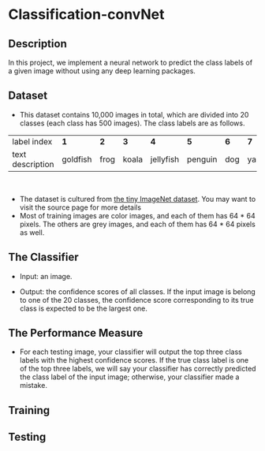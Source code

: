 # Classification-convNet

## Description
In this project, we implement a neural network to predict the class labels of a given image without using any deep learning packages.

## Dataset
-  This dataset contains 10,000 images in total, which are divided into 20 classes (each class has 500 images). The class labels are as follows.

<table id="lectures">
<tr class="r1"><td class="c1">label index  </td><td class="c2"><b>1</b>       </td><td class="c3"><b>2</b>     </td><td class="c4"><b>3</b>    </td><td class="c5"><b>4</b>  </td><td class="c6"><b>5</b></td><td class="c7">  <b>6</b> </td><td class="c8">  <b>7</b></td><td class="c9">  <b>8</b></td><td class="c10">  <b>9</b></td><td class="c11">  <b>10</b></td><td class="c12">  <b>11</b></td><td class="c13">  <b>12</b></td><td class="c14">  <b>13</b></td><td class="c15">  <b>14</b></td><td class="c16">  <b>15</b></td><td class="c17">  <b>16</b></td><td class="c18">  <b>17</b></td><td class="c19">  <b>18</b></td><td class="c20">  <b>19</b></td><td class="c21">  <b>20</b> </td></tr>
<tr class="r2"><td class="c1">text description </td><td class="c2"> goldfish </td><td class="c3"> frog </td><td class="c4"> koala </td><td class="c5"> jellyfish </td><td class="c6"> penguin </td><td class="c7"> dog </td><td class="c8"> yak </td><td class="c9"> house </td><td class="c10"> bucket </td><td class="c11"> instrument </td><td class="c12"> nail </td><td class="c13"> fence </td><td class="c14"> cauliflower </td><td class="c15"> bell peper </td><td class="c16"> mushroom </td><td class="c17"> orange </td><td class="c18"> lemon </td><td class="c19"> banana </td><td class="c20"> coffee     </td><td class="c21">    beach            
</td></tr></table>
<p><br /></p>



- The dataset is cultured from [the tiny ImageNet dataset](https://tiny-imagenet.herokuapp.com/). You may want to visit the source page for more details
- Most of training images are color images, and each of them has 64 * 64 pixels. The others are grey images, and each of them has 64 * 64 pixels as well.

## The Classifier
- Input: an image.

- Output: the confidence scores of all classes. If the input image is belong to one of the 20 classes, the confidence score corresponding to its true class is expected to be the largest one.

## The Performance Measure
- For each testing image, your classifier will output the top three class labels with the highest confidence scores. If the true class label is one of the top three labels, we will say your classifier has correctly predicted the class label of the input image; otherwise, your classifier made a mistake.

## Training

## Testing
